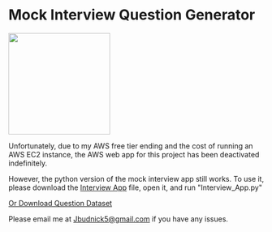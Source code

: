 # Mock Interview Question Generator

<img src="https://blog.gurock.com/wp-content/uploads/2015/08/interview.png" style="height:200px;text-align: center:">

Unfortunately, due to my AWS free tier ending and the cost of running an AWS EC2 instance, the AWS web app for this project has been deactivated indefinitely.

However, the python version of the mock interview app still works. To use it, please download the [Interview App](https://github.com/Jbudnick/Mock_Interview_App/archive/refs/heads/non-aws.zip) file, open it, and run "Interview_App.py"


[Or Download Question Dataset](https://mock-interview-app-bucket.s3-us-west-1.amazonaws.com/questions.csv)

Please email me at Jbudnick5@gmail.com if you have any issues.